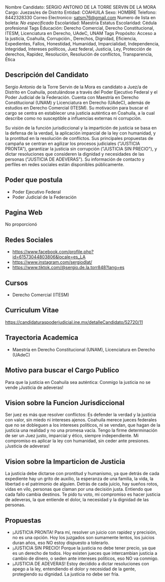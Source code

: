 Nombre Candidato: SERGIO ANTONIO DE LA TORRE SERVIN DE LA MORA
Cargo: Juezas/es de Distrito
Entidad: COAHUILA
Sexo: HOMBRE
Telefono: 8442328330
Correo Electronico: satsm76@gmail.com
Numero de lista en boleta: *No especificado*
Escolaridad: Maestría
Estatus Escolaridad: Cédula profesional
Tags Educación: Derecho Comercial, Derecho Constitucional, ITESM, Licenciatura en Derecho, UAdeC, UNAM
Tags Propósito: Acceso a la justicia, Coahuila, Corrupción., Derechos, Dignidad, Eficiencia, Expedientes, Fallos, Honestidad, Humanidad, Imparcialidad, Independencia, Integridad, Intereses políticos, Juez federal, Justicia, Ley, Protección de derechos, Rapidez, Resolución, Resolución de conflictos, Transparencia, Ética


## Descripción del Candidato 

Sergio Antonio de la Torre Servin de la Mora es candidato a Juez/a de Distrito en Coahuila, postulándose a través del Poder Ejecutivo Federal y el Poder Judicial de la Federación. Cuenta con Maestría en Derecho Constitucional (UNAM) y Licenciatura en Derecho (UAdeC), además de estudios en Derecho Comercial (ITESM). Su motivación para buscar el cargo se centra en establecer una justicia auténtica en Coahuila, a la cual describe como no susceptible a influencias externas ni corrupción.

Su visión de la función jurisdiccional y la impartición de justicia se basa en la defensa de la verdad, la aplicación imparcial de la ley con humanidad, y la prontitud en la resolución de conflictos. Sus principales propuestas de campaña se centran en agilizar los procesos judiciales ("JUSTICIA PRONTA"), garantizar la justicia sin corrupción ("JUSTICIA SIN PRECIO"), y dictar resoluciones que consideren la dignidad y necesidades de las personas ("JUSTICIA DE ADEVERAS"). Su información de contacto y perfiles en redes sociales están disponibles públicamente.


## Poder que postula

- Poder Ejecutivo Federal
- Poder Judicial de la Federación


## Pagina Web

No proporcionó


## Redes Sociales

- https://www.facebook.com/profile.php?id=61573044803806&locale=es_LA
- https://www.instagram.com/sergiodlat/
- https://www.tiktok.com/@sergio.de.la.torr848?lang=es


## Cursos

- Derecho Comercial (ITESM)


## Curriculum Vitae

https://candidaturaspoderjudicial.ine.mx/detalleCandidato/52720/11


## Trayectoria Academica

- Maestría en Derecho Constitucional (UNAM), Licenciatura en Derecho (UAdeC)


## Motivo para buscar el Cargo Publico

Para que la justicia en Coahuila sea auténtica: Conmigo la justicia no se vende ¡Justicia de adeveras!


## Vision sobre la Funcion Jurisdiccional

Ser juez es más que resolver conflictos: Es defender la verdad y la justicia con valor, sin miedo ni intereses ajenos. Coahuila merece jueces federales que no se dobleguen a los intereses políticos, ni se vendan, que hagan de la justicia una realidad y no una promesa vacía. Tengo la firme determinación de ser un Juez justo, imparcial y ético, siempre independiente. Mi compromiso es aplicar la ley con humanidad, sin ceder ante presiones. ¡Justicia de adeveras!


## Vision sobre la Imparticion de Justicia

La justicia debe dictarse con prontitud y humanismo, ya que detrás de cada expediente hay un grito de auxilio, la esperanza de una familia, la vida, la libertad o el patrimonio de alguien. Detrás de cada juicio, hay sueños rotos, vidas en vilo, personas que claman por una decisión justa. Entiendo que cada fallo cambia destinos. Te pido tu voto, mi compromiso es hacer justicia de adeveras, la que entiende el dolor, la necesidad y la dignidad de las personas.


## Propuestas

- ¡JUSTICIA PRONTA! Para mí, resolver un juicio con rapidez y precisión, no es una opción. Hoy los juzgados son sumamente lentos, los juicios duran años, eso NO estoy dispuesto a tolerarlo.
- ¡JUSTICIA SIN PRECIO! Porque la justicia no debe tener precio, ya que es un derecho de todos. Hoy existen jueces que intercambian justicia a cambio de dinero, o seden ante intereses políticos, eso NO va conmigo.
- ¡JUSTICIA DE ADEVERAS! Estoy decidido a dictar resoluciones con apego a la ley, entendiendo el dolor y necesidad de la gente, protegiendo su dignidad. La justicia no debe ser fría.

